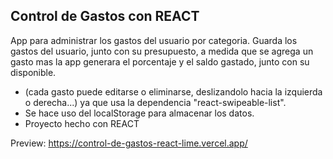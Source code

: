 ## Control de Gastos con REACT

App para administrar los gastos del usuario por categoria.
Guarda los gastos del usuario, junto con su presupuesto, a medida que se agrega un gasto mas la app generara el porcentaje y el saldo gastado, junto con su disponible. 
- (cada gasto puede editarse o eliminarse, deslizandolo hacia la izquierda o derecha...) ya que usa la dependencia "react-swipeable-list".
- Se hace uso del localStorage para almacenar los datos.
- Proyecto hecho con REACT

Preview: https://control-de-gastos-react-lime.vercel.app/


